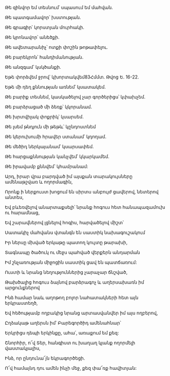 Թե զինվոր եմ տեսնում՝ սպասում եմ մահվան.


Թե պատգամավոր՝ խստության.


Թե գրագիր՝ կորստյան մուրհակի.


Թե կրոնավոր՝ անեծքի.


Թե ավետարանիչ՝ ոտքի փոշին թոթափելու.


Թե բարեկրոն՝ հանդիմանության.


Թե անզգամ՝ կսկծանքի.


Եթե փորձվեմ ջրով՝ կխորտակվեմ83Հմմտ. Թվոց Ե. 16-22.


Եթե մի դեղ քննության առնեմ՝ կսատակեմ.


Թե բարիք տեսնեմ, կասկածելով չար գործերիցս՝ կփախչեմ.


Թե բարձրացած մի ձեռք՝ կկորանամ.


Թե խրտվիլակ փոքրիկ՝ կսարսեմ.


Թե լսեմ թնդյուն մի թեթև՝ կընդոստնեմ


Թե կերուխումի հրավեր ստանամ՝ կդողամ.


Թե մեծիդ ներկայանամ՝ կսարսափեմ.


Թե հարցաքննության կանչվեմ՝ կկարկամեմ.


Թե իրավամբ քննվեմ՝ կհամրանամ:


Արդ, իրար վրա բարդված իմ այսքան տարակույսները ամենաթշվառ և ողորմագին,


Որոնք ի ներքուստ խոցում են սիրտս անբույժ ցավերով, նետերով անտես,


Եվ բևեռվելով անարտաքսելի՝ նրանք հոգուս հետ հանապազամուխ ու հարամնաց,


Եվ շարավներով լցնելով հոգիս, հարվածելով միշտ՝


Սատակիչ մահվանս վտանգն են սաստիկ նախագուշակում


Իր ներսը մխված երկաթը պատող կույտը թարախի,


Տագնապը ծածուկ ու մեջս պահված վերքերն անդարման


Իմ շնչառության միջոցին սաստիկ ցավ են պատճառում:


Ուստի և նրանց նեղություններից չարաչար ճնշված,


Թախծալից հոգուս ձայնով բարձրագոչ և աղերսախառն իմ արցունքներով


Ինձ համար նաև աղոթող բոլոր նահատակների հետ այն երկրաստեղծ,


Եվ հեծությամբ ողբակից նրանց արտասվանվեր իմ այս ողբերով,


Ըղձակաթ աղերսն իմ՝ Բարեգործիդ ամենահնար՝


Երկրիցս դեպի երկինքը, ահա՛, առաքում եմ քեզ:


Շնորհիր, ո՜վ Տեր, հանգիստ ու խաղաղ կյանք ողորմելի վաստակյալիս,


Ինձ, որ ընդունա՜յն եկրագործեցի.


Ո՜վ համայնդ դու ամեն ինչի մեջ, քեզ փա՜ռք հավիտյան: